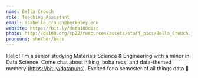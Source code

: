 ```yaml
---
name: Bella Crouch
role: Teaching Assistant
email: isabella.crouch@berkeley.edu
website: https://bit.ly/data100disc
photo: http://ds100.org/sp22/resources/assets/staff_pics/Bella_Crouch.jpeg
pronouns: she/her/hers
---
```

Hello! I'm a senior studying Materials Science & Engineering with a minor in Data Science. Come chat about hiking, boba recs, and data-themed memery (https://bit.ly/datapuns). Excited for a semester of all things data 🐼

